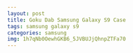 ```yaml
---
layout: post
title: Goku Dab Samsung Galaxy S9 Case
tags: samsung galaxy s9
categories: samsung
img: 1h7qNb0OewhGKB6_5JVBUJjQhnpZTFa70
---
```

